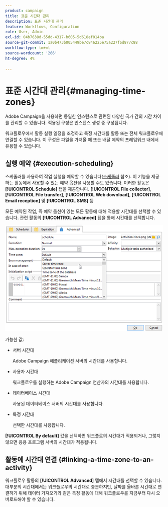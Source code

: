 ```yaml
---
product: campaign
title: 표준 시간대 관리
description: 표준 시간대 관리
feature: Workflows, Configuration
role: User, Admin
exl-id: 04b7638d-55dd-4317-b605-5d618ef014ba
source-git-commit: 1a0b473b005449be7c846225e75a227f6d877c88
workflow-type: tm+mt
source-wordcount: '266'
ht-degree: 4%

---
```


# 표준 시간대 관리{#managing-time-zones}

Adobe Campaign을 사용하면 동일한 인스턴스로 관련된 다양한 국가 간의 시간 차이를 관리할 수 있습니다. 적용된 구성은 인스턴스 생성 중 구성됩니다.

워크플로우에서 활동 실행 일정을 조정하고 특정 시간대를 활동 또는 전체 워크플로우에 연결할 수 있습니다. 이 구성은 파일을 가져올 때 또는 배달 예약의 프레임워크 내에서 유용할 수 있습니다.

## 실행 예약 {#execution-scheduling}

스케줄러를 사용하여 작업 실행을 예약할 수 있습니다([스케줄러](scheduler.md) 참조). 이 기능을 제공하는 활동에서 사용할 수 있는 예약 옵션을 사용할 수도 있습니다. 이러한 활동은 **[!UICONTROL Schedule]** 탭을 제공합니다. **[!UICONTROL File collector]**, **[!UICONTROL File transfer]**, **[!UICONTROL Web download]**, **[!UICONTROL Email reception]** 및 **[!UICONTROL SMS]** 등

모든 예약된 작업, 즉 예약 옵션이 있는 모든 활동에 대해 적용할 시간대를 선택할 수 있습니다. 관련 활동의 **[!UICONTROL Advanced]** 탭을 통해 시간대를 선택합니다.

![](assets/wf-timezone-in-a-box.png)

가능한 값:

* 서버 시간대

  Adobe Campaign 애플리케이션 서버의 시간대를 사용합니다.

* 사용자 시간대

  워크플로우를 실행하는 Adobe Campaign 연산자의 시간대를 사용합니다.

* 데이터베이스 시간대

  사용된 데이터베이스 서버의 시간대를 사용합니다.

* 특정 시간대

  선택한 시간대를 사용합니다.

**[!UICONTROL By default]** 값을 선택하면 워크플로의 시간대가 적용되거나, 그렇지 않으면 응용 프로그램 서버의 시간대가 적용됩니다.

## 활동에 시간대 연결 {#linking-a-time-zone-to-an-activity}

워크플로우 활동의 **[!UICONTROL Advanced]** 탭에서 시간대를 선택할 수 있습니다. 대부분의 시간대에서는 워크플로우의 시간대로 충분하지만, 날짜를 올바른 시간대로 연결하기 위해 데이터 가져오기와 같은 특정 활동에 대해 워크플로우를 지금부터 다시 오버로드해야 할 수 있습니다.
